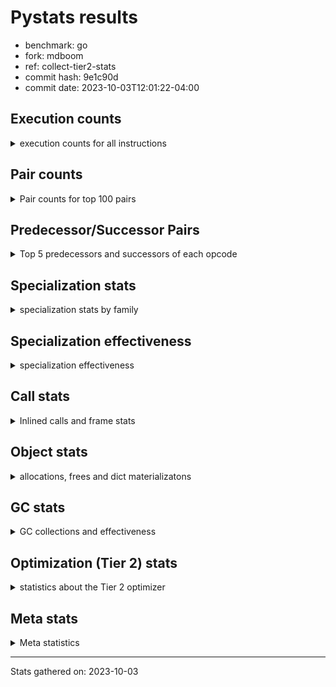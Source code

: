 
# Pystats results

- benchmark: go
- fork: mdboom
- ref: collect-tier2-stats
- commit hash: 9e1c90d
- commit date: 2023-10-03T12:01:22-04:00

## Execution counts

<details>
<summary> execution counts for all instructions </summary>

|Name | Count | Self | Cumulative | Miss ratio | 
|---|---:|---:|---:|---:|
| LOAD_FAST | 404,036,340 | 24.4% | 24.4% |  |
| LOAD_ATTR_WITH_HINT | 175,258,800 | 10.6% | 35.0% |  |
| STORE_FAST | 109,953,300 | 6.6% | 41.6% |  |
| POP_JUMP_IF_FALSE | 89,525,820 | 5.4% | 47.0% |  |
| COMPARE_OP_INT | 78,766,320 | 4.8% | 51.7% | 0.0% |
| LOAD_ATTR_INSTANCE_VALUE | 75,438,900 | 4.6% | 56.3% |  |
| RESUME_CHECK | 55,311,600 | 3.3% | 59.6% | 0.0% |
| LOAD_GLOBAL_MODULE | 47,799,880 | 2.9% | 62.5% |  |
| CALL_PY_EXACT_ARGS | 46,169,400 | 2.8% | 65.3% |  |
| LOAD_CONST | 44,679,000 | 2.7% | 68.0% |  |
| LOAD_FAST_LOAD_FAST | 37,097,880 | 2.2% | 70.2% |  |
| COPY | 36,284,160 | 2.2% | 72.4% |  |
| RETURN_VALUE | 35,302,260 | 2.1% | 74.5% |  |
| POP_JUMP_IF_TRUE | 32,649,780 | 2.0% | 76.5% |  |
| TO_BOOL_BOOL | 32,267,340 | 1.9% | 78.5% | 2.0% |
| STORE_ATTR_WITH_HINT | 30,535,780 | 1.8% | 80.3% | 0.0% |
| LOAD_ATTR | 30,088,880 | 1.8% | 82.1% |  |
| POP_TOP | 25,496,340 | 1.5% | 83.7% |  |
| LOAD_ATTR_METHOD_WITH_VALUES | 25,149,480 | 1.5% | 85.2% | 0.0% |
| ENTER_EXECUTOR | 24,633,420 | 1.5% | 86.7% |  |
| SWAP | 22,061,820 | 1.3% | 88.0% |  |
| BINARY_SUBSCR_LIST_INT | 20,697,060 | 1.2% | 89.2% | 0.2% |
| RETURN_CONST | 20,055,480 | 1.2% | 90.5% |  |
| BINARY_OP_ADD_INT | 17,935,380 | 1.1% | 91.5% | 1.8% |
| BINARY_OP_SUBTRACT_INT | 15,065,940 | 0.9% | 92.4% |  |
| STORE_ATTR_INSTANCE_VALUE | 14,107,380 | 0.9% | 93.3% |  |
| BINARY_OP | 13,807,500 | 0.8% | 94.1% |  |
| TO_BOOL_INT | 11,243,340 | 0.7% | 94.8% | 5.7% |
| STORE_SUBSCR_LIST_INT | 8,497,080 | 0.5% | 95.3% |  |
| GET_ITER | 6,718,620 | 0.4% | 95.7% |  |
| FOR_ITER_LIST | 6,675,120 | 0.4% | 96.1% |  |
| CALL_PY_WITH_DEFAULTS | 6,332,760 | 0.4% | 96.5% |  |
| STORE_GLOBAL | 6,147,600 | 0.4% | 96.9% |  |
| LOAD_GLOBAL_BUILTIN | 5,667,000 | 0.3% | 97.2% |  |
| CALL | 5,286,540 | 0.3% | 97.5% |  |
| LOAD_ATTR_METHOD_NO_DICT | 4,504,320 | 0.3% | 97.8% |  |
| PUSH_NULL | 4,385,040 | 0.3% | 98.1% |  |
| LOAD_ATTR_MODULE | 4,338,880 | 0.3% | 98.3% |  |
| JUMP_FORWARD | 3,536,820 | 0.2% | 98.6% |  |
| CALL_LEN | 3,425,640 | 0.2% | 98.8% |  |
| CALL_KW | 2,722,020 | 0.2% | 98.9% |  |
| STORE_FAST_STORE_FAST | 1,916,880 | 0.1% | 99.0% |  |
| UNARY_NOT | 1,887,540 | 0.1% | 99.2% |  |
| CONTAINS_OP | 1,887,540 | 0.1% | 99.3% |  |
| CALL_LIST_APPEND | 1,858,800 | 0.1% | 99.4% |  |
| CALL_METHOD_DESCRIPTOR_O | 1,296,180 | 0.1% | 99.5% |  |
| CALL_METHOD_DESCRIPTOR_FAST | 1,296,120 | 0.1% | 99.5% | 0.0% |
| LIST_APPEND | 1,008,660 | 0.1% | 99.6% |  |
| CALL_BUILTIN_CLASS | 932,460 | 0.1% | 99.7% |  |
| CALL_BUILTIN_O | 925,020 | 0.1% | 99.7% |  |
| BINARY_OP_MULTIPLY_INT | 908,880 | 0.1% | 99.8% |  |
| CALL_BUILTIN_FAST | 837,900 | 0.1% | 99.8% |  |
| BINARY_OP_ADD_FLOAT | 837,900 | 0.1% | 99.9% |  |
| TO_BOOL_ALWAYS_TRUE | 828,940 | 0.1% | 99.9% | 2.6% |
| COMPARE_OP_FLOAT | 796,020 | 0.0% | 100.0% | 2.4% |
| COMPARE_OP | 98,280 | 0.0% | 100.0% |  |
| BUILD_LIST | 67,800 | 0.0% | 100.0% |  |
| CALL_METHOD_DESCRIPTOR_NOARGS | 53,280 | 0.0% | 100.0% |  |
| EXIT_INIT_CHECK | 46,140 | 0.0% | 100.0% |  |
| CALL_ALLOC_AND_ENTER_INIT | 46,140 | 0.0% | 100.0% |  |
| POP_JUMP_IF_NOT_NONE | 41,160 | 0.0% | 100.0% |  |
| IS_OP | 41,160 | 0.0% | 100.0% |  |
| TO_BOOL_NONE | 37,360 | 0.0% | 100.0% | 61.7% |
| LOAD_FAST_AND_CLEAR | 33,960 | 0.0% | 100.0% |  |
| FOR_ITER_RANGE | 33,960 | 0.0% | 100.0% |  |
| STORE_FAST_LOAD_FAST | 24,060 | 0.0% | 100.0% |  |
| TO_BOOL_LIST | 19,140 | 0.0% | 100.0% |  |
| NOP | 12,060 | 0.0% | 100.0% |  |
| UNPACK_SEQUENCE_TWO_TUPLE | 9,720 | 0.0% | 100.0% |  |
| FOR_ITER_TUPLE | 9,720 | 0.0% | 100.0% |  |
| STORE_ATTR | 7,940 | 0.0% | 100.0% |  |
| JUMP_BACKWARD | 7,320 | 0.0% | 100.0% |  |
| BINARY_SUBSCR | 2,280 | 0.0% | 100.0% |  |
| LOAD_GLOBAL | 220 | 0.0% | 100.0% |  |
| LOAD_DEREF | 180 | 0.0% | 100.0% |  |
| COPY_FREE_VARS | 120 | 0.0% | 100.0% |  |
| CALL_ISINSTANCE | 120 | 0.0% | 100.0% |  |
| BUILD_TUPLE | 120 | 0.0% | 100.0% |  |
| LOAD_SUPER_ATTR_METHOD | 60 | 0.0% | 100.0% |  |
| CALL_TYPE_1 | 60 | 0.0% | 100.0% |  |
| CALL_FUNCTION_EX | 60 | 0.0% | 100.0% |  |
| BINARY_OP_SUBTRACT_FLOAT | 60 | 0.0% | 100.0% |  |


</details>

## Pair counts

<details>
<summary> Pair counts for top 100 pairs </summary>

|Pair | Count | Self | Cumulative | 
|---|---:|---:|---:|
| LOAD_FAST LOAD_ATTR_WITH_HINT | 146,103,900 | 8.8% | 8.8% |
| STORE_FAST LOAD_FAST | 90,672,600 | 5.5% | 14.3% |
| POP_JUMP_IF_FALSE LOAD_FAST | 72,792,900 | 4.4% | 18.7% |
| COMPARE_OP_INT POP_JUMP_IF_FALSE | 59,283,600 | 3.6% | 22.3% |
| CALL_PY_EXACT_ARGS RESUME_CHECK | 46,169,400 | 2.8% | 25.0% |
| LOAD_ATTR_WITH_HINT LOAD_FAST | 44,909,940 | 2.7% | 27.7% |
| RESUME_CHECK LOAD_FAST | 44,545,800 | 2.7% | 30.4% |
| LOAD_FAST LOAD_ATTR_INSTANCE_VALUE | 42,932,680 | 2.6% | 33.0% |
| LOAD_ATTR_WITH_HINT STORE_FAST | 40,706,580 | 2.5% | 35.5% |
| LOAD_ATTR_WITH_HINT COMPARE_OP_INT | 31,428,300 | 1.9% | 37.4% |
| LOAD_ATTR_INSTANCE_VALUE LOAD_FAST | 31,296,060 | 1.9% | 39.3% |
| LOAD_GLOBAL_MODULE COMPARE_OP_INT | 30,428,560 | 1.8% | 41.1% |
| LOAD_FAST LOAD_ATTR | 30,081,380 | 1.8% | 42.9% |
| LOAD_FAST RETURN_VALUE | 29,800,380 | 1.8% | 44.7% |
| RETURN_VALUE STORE_FAST | 29,795,940 | 1.8% | 46.5% |
| LOAD_FAST COPY | 26,816,100 | 1.6% | 48.1% |
| LOAD_FAST CALL_PY_EXACT_ARGS | 26,471,740 | 1.6% | 49.7% |
| TO_BOOL_BOOL POP_JUMP_IF_FALSE | 23,987,640 | 1.4% | 51.2% |
| LOAD_FAST TO_BOOL_BOOL | 21,501,600 | 1.3% | 52.5% |
| STORE_ATTR_WITH_HINT LOAD_FAST | 21,309,380 | 1.3% | 53.8% |
| LOAD_ATTR LOAD_FAST | 20,898,120 | 1.3% | 55.0% |
| COMPARE_OP_INT POP_JUMP_IF_TRUE | 19,458,600 | 1.2% | 56.2% |
| LOAD_ATTR_WITH_HINT LOAD_CONST | 19,116,900 | 1.2% | 57.3% |
| LOAD_FAST_LOAD_FAST LOAD_ATTR_INSTANCE_VALUE | 16,674,780 | 1.0% | 58.4% |
| LOAD_ATTR_WITH_HINT LOAD_GLOBAL_MODULE | 16,524,060 | 1.0% | 59.4% |
| LOAD_FAST LOAD_GLOBAL_MODULE | 15,281,860 | 0.9% | 60.3% |
| ENTER_EXECUTOR LOAD_ATTR_WITH_HINT | 15,160,260 | 0.9% | 61.2% |
| RETURN_CONST POP_TOP | 14,737,920 | 0.9% | 62.1% |
| LOAD_CONST BINARY_OP_ADD_INT | 14,337,660 | 0.9% | 62.9% |
| LOAD_FAST BINARY_SUBSCR_LIST_INT | 14,291,540 | 0.9% | 63.8% |
| LOAD_ATTR_INSTANCE_VALUE LOAD_ATTR_METHOD_WITH_VALUES | 12,974,940 | 0.8% | 64.6% |
| SWAP STORE_ATTR_WITH_HINT | 12,748,560 | 0.8% | 65.4% |
| COPY LOAD_ATTR_WITH_HINT | 12,748,560 | 0.8% | 66.1% |
| POP_JUMP_IF_TRUE ENTER_EXECUTOR | 12,604,440 | 0.8% | 66.9% |
| LOAD_ATTR_METHOD_WITH_VALUES LOAD_FAST | 12,549,240 | 0.8% | 67.6% |
| POP_TOP LOAD_FAST | 12,286,620 | 0.7% | 68.4% |
| POP_JUMP_IF_TRUE LOAD_FAST | 11,818,440 | 0.7% | 69.1% |
| LOAD_CONST BINARY_OP_SUBTRACT_INT | 11,290,860 | 0.7% | 69.8% |
| LOAD_FAST STORE_ATTR_WITH_HINT | 10,287,680 | 0.6% | 70.4% |
| LOAD_FAST LOAD_ATTR_METHOD_WITH_VALUES | 9,898,980 | 0.6% | 71.0% |
| SWAP STORE_ATTR_INSTANCE_VALUE | 9,193,020 | 0.6% | 71.5% |
| BINARY_SUBSCR_LIST_INT BINARY_OP | 9,166,440 | 0.6% | 72.1% |
| BINARY_OP SWAP | 9,166,440 | 0.6% | 72.7% |
| BINARY_OP_SUBTRACT_INT SWAP | 8,638,020 | 0.5% | 73.2% |
| LOAD_FAST STORE_SUBSCR_LIST_INT | 8,497,080 | 0.5% | 73.7% |
| STORE_FAST LOAD_FAST_LOAD_FAST | 8,302,440 | 0.5% | 74.2% |
| COPY LOAD_ATTR_INSTANCE_VALUE | 8,223,420 | 0.5% | 74.7% |
| BINARY_SUBSCR_LIST_INT STORE_FAST | 7,558,340 | 0.5% | 75.1% |
| LOAD_FAST_LOAD_FAST STORE_ATTR_WITH_HINT | 7,499,340 | 0.5% | 75.6% |
| LOAD_CONST COMPARE_OP_INT | 7,403,140 | 0.4% | 76.0% |
| POP_JUMP_IF_FALSE LOAD_FAST_LOAD_FAST | 7,061,280 | 0.4% | 76.5% |
| LOAD_FAST LOAD_CONST | 6,956,700 | 0.4% | 76.9% |
| BINARY_OP_ADD_INT STORE_FAST | 6,752,340 | 0.4% | 77.3% |
| LOAD_ATTR_METHOD_WITH_VALUES CALL_PY_EXACT_ARGS | 6,678,900 | 0.4% | 77.7% |
| GET_ITER FOR_ITER_LIST | 6,662,880 | 0.4% | 78.1% |
| FOR_ITER_LIST STORE_FAST | 6,651,060 | 0.4% | 78.5% |
| LOAD_ATTR_WITH_HINT GET_ITER | 6,571,320 | 0.4% | 78.9% |
| TO_BOOL_BOOL POP_JUMP_IF_TRUE | 6,380,160 | 0.4% | 79.3% |
| CALL_PY_WITH_DEFAULTS RESUME_CHECK | 6,332,760 | 0.4% | 79.7% |
| LOAD_GLOBAL_MODULE LOAD_CONST | 6,147,600 | 0.4% | 80.0% |
| BINARY_OP_ADD_INT STORE_GLOBAL | 6,147,600 | 0.4% | 80.4% |
| LOAD_ATTR CALL_PY_WITH_DEFAULTS | 6,112,620 | 0.4% | 80.8% |
| TO_BOOL_INT POP_JUMP_IF_FALSE | 6,074,820 | 0.4% | 81.1% |
| LOAD_GLOBAL_MODULE LOAD_FAST | 5,997,240 | 0.4% | 81.5% |
| LOAD_ATTR_METHOD_WITH_VALUES LOAD_FAST_LOAD_FAST | 5,897,160 | 0.4% | 81.9% |
| COPY TO_BOOL_INT | 5,844,120 | 0.4% | 82.2% |
| STORE_FAST COPY | 5,662,620 | 0.3% | 82.6% |
| COPY STORE_FAST | 5,662,620 | 0.3% | 82.9% |
| POP_TOP RETURN_CONST | 5,580,360 | 0.3% | 83.2% |
| POP_JUMP_IF_TRUE POP_TOP | 5,502,660 | 0.3% | 83.6% |
| STORE_ATTR_INSTANCE_VALUE LOAD_FAST | 5,470,440 | 0.3% | 83.9% |
| TO_BOOL_INT POP_JUMP_IF_TRUE | 5,156,520 | 0.3% | 84.2% |
| BINARY_OP_SUBTRACT_INT STORE_FAST | 5,131,860 | 0.3% | 84.5% |
| RESUME_CHECK LOAD_GLOBAL_MODULE | 4,904,780 | 0.3% | 84.8% |
| STORE_GLOBAL LOAD_FAST | 4,863,540 | 0.3% | 85.1% |
| RETURN_CONST TO_BOOL_BOOL | 4,636,800 | 0.3% | 85.4% |
| LOAD_FAST_LOAD_FAST COMPARE_OP_INT | 4,485,240 | 0.3% | 85.7% |
| LOAD_ATTR_INSTANCE_VALUE LOAD_ATTR_METHOD_NO_DICT | 4,444,020 | 0.3% | 85.9% |
| STORE_ATTR_WITH_HINT ENTER_EXECUTOR | 4,345,140 | 0.3% | 86.2% |
| LOAD_ATTR_MODULE PUSH_NULL | 4,338,820 | 0.3% | 86.4% |
| LOAD_GLOBAL_BUILTIN LOAD_FAST | 4,263,660 | 0.3% | 86.7% |
| STORE_ATTR_INSTANCE_VALUE RETURN_CONST | 4,138,440 | 0.2% | 87.0% |
| BINARY_OP_ADD_INT SWAP | 4,137,120 | 0.2% | 87.2% |
| LOAD_ATTR_WITH_HINT BINARY_SUBSCR_LIST_INT | 4,092,360 | 0.2% | 87.5% |
| RESUME_CHECK LOAD_FAST_LOAD_FAST | 4,031,580 | 0.2% | 87.7% |
| STORE_SUBSCR_LIST_INT RETURN_CONST | 3,997,620 | 0.2% | 87.9% |
| STORE_SUBSCR_LIST_INT LOAD_FAST_LOAD_FAST | 3,997,620 | 0.2% | 88.2% |
| LOAD_ATTR_WITH_HINT LOAD_ATTR_INSTANCE_VALUE | 3,966,720 | 0.2% | 88.4% |
| LOAD_FAST_LOAD_FAST BINARY_OP_SUBTRACT_INT | 3,775,080 | 0.2% | 88.6% |
| LOAD_ATTR_INSTANCE_VALUE LOAD_ATTR_INSTANCE_VALUE | 3,629,220 | 0.2% | 88.9% |
| LOAD_ATTR_WITH_HINT TO_BOOL_BOOL | 3,579,480 | 0.2% | 89.1% |
| LOAD_CONST LOAD_FAST | 3,569,460 | 0.2% | 89.3% |
| ENTER_EXECUTOR LOAD_FAST | 3,563,280 | 0.2% | 89.5% |
| LOAD_ATTR_INSTANCE_VALUE COMPARE_OP_INT | 3,547,680 | 0.2% | 89.7% |
| LOAD_FAST TO_BOOL_INT | 3,502,860 | 0.2% | 89.9% |
| LOAD_ATTR_INSTANCE_VALUE CALL_PY_EXACT_ARGS | 3,183,600 | 0.2% | 90.1% |
| LOAD_FAST_LOAD_FAST CALL_PY_EXACT_ARGS | 3,179,400 | 0.2% | 90.3% |
| LOAD_ATTR_METHOD_NO_DICT LOAD_FAST | 3,154,980 | 0.2% | 90.5% |
| LOAD_ATTR_INSTANCE_VALUE CALL_LEN | 3,094,080 | 0.2% | 90.7% |
| LOAD_GLOBAL_MODULE LOAD_ATTR_MODULE | 3,005,800 | 0.2% | 90.9% |


</details>

## Predecessor/Successor Pairs

<details>
<summary> Top 5 predecessors and successors of each opcode </summary>

### BINARY_SUBSCR

<details>
<summary> Successors and predecessors for BINARY_SUBSCR </summary>

|Predecessors | Count | Percentage | 
|---|---:|---:|
| LOAD_FAST | 1,300 | 57.0% |
| BINARY_SUBSCR_LIST_INT | 820 | 36.0% |
| BINARY_SUBSCR | 160 | 7.0% |

|Successors | Count | Percentage | 
|---|---:|---:|
| STORE_FAST | 1,300 | 57.0% |
| BINARY_SUBSCR_LIST_INT | 820 | 36.0% |
| BINARY_SUBSCR | 160 | 7.0% |


</details>

### EXIT_INIT_CHECK

<details>
<summary> Successors and predecessors for EXIT_INIT_CHECK </summary>

|Predecessors | Count | Percentage | 
|---|---:|---:|
| RETURN_CONST | 46,140 | 100.0% |

|Successors | Count | Percentage | 
|---|---:|---:|
| RETURN_VALUE | 46,140 | 100.0% |


</details>

### GET_ITER

<details>
<summary> Successors and predecessors for GET_ITER </summary>

|Predecessors | Count | Percentage | 
|---|---:|---:|
| LOAD_ATTR_WITH_HINT | 6,571,320 | 97.8% |
| LOAD_ATTR_INSTANCE_VALUE | 79,620 | 1.2% |
| CALL_BUILTIN_CLASS | 33,960 | 0.5% |
| LOAD_FAST | 24,000 | 0.4% |
| LOAD_CONST | 9,720 | 0.1% |

|Successors | Count | Percentage | 
|---|---:|---:|
| FOR_ITER_LIST | 6,662,880 | 99.2% |
| LOAD_FAST_AND_CLEAR | 33,960 | 0.5% |
| FOR_ITER_RANGE | 12,060 | 0.2% |
| FOR_ITER_TUPLE | 9,720 | 0.1% |


</details>

### NOP

<details>
<summary> Successors and predecessors for NOP </summary>

|Predecessors | Count | Percentage | 
|---|---:|---:|
| STORE_FAST | 12,000 | 99.5% |
| POP_TOP | 60 | 0.5% |

|Successors | Count | Percentage | 
|---|---:|---:|
| LOAD_FAST | 12,000 | 99.5% |
| LOAD_DEREF | 60 | 0.5% |


</details>

### POP_TOP

<details>
<summary> Successors and predecessors for POP_TOP </summary>

|Predecessors | Count | Percentage | 
|---|---:|---:|
| RETURN_CONST | 14,737,920 | 57.8% |
| POP_JUMP_IF_TRUE | 5,502,660 | 21.6% |
| POP_JUMP_IF_FALSE | 2,639,220 | 10.4% |
| CALL_METHOD_DESCRIPTOR_O | 1,296,180 | 5.1% |
| CALL_METHOD_DESCRIPTOR_FAST | 1,296,120 | 5.1% |

|Successors | Count | Percentage | 
|---|---:|---:|
| LOAD_FAST | 12,286,620 | 48.2% |
| RETURN_CONST | 5,580,360 | 21.9% |
| ENTER_EXECUTOR | 2,252,760 | 8.8% |
| LOAD_CONST | 1,887,600 | 7.4% |
| LOAD_FAST_LOAD_FAST | 1,284,060 | 5.0% |


</details>

### PUSH_NULL

<details>
<summary> Successors and predecessors for PUSH_NULL </summary>

|Predecessors | Count | Percentage | 
|---|---:|---:|
| LOAD_ATTR_MODULE | 4,338,820 | 98.9% |
| LOAD_FAST | 46,140 | 1.1% |
| LOAD_DEREF | 60 | 0.0% |
| LOAD_ATTR | 20 | 0.0% |

|Successors | Count | Percentage | 
|---|---:|---:|
| CALL | 2,621,960 | 59.8% |
| LOAD_FAST | 883,920 | 20.2% |
| LOAD_GLOBAL_MODULE | 837,900 | 19.1% |
| LOAD_CONST | 29,220 | 0.7% |
| LOAD_GLOBAL_BUILTIN | 12,000 | 0.3% |


</details>

### RETURN_VALUE

<details>
<summary> Successors and predecessors for RETURN_VALUE </summary>

|Predecessors | Count | Percentage | 
|---|---:|---:|
| LOAD_FAST | 29,800,380 | 84.4% |
| CONTAINS_OP | 1,887,540 | 5.3% |
| RETURN_VALUE | 1,349,400 | 3.8% |
| BINARY_OP_ADD_FLOAT | 837,900 | 2.4% |
| POP_JUMP_IF_FALSE | 775,980 | 2.2% |

|Successors | Count | Percentage | 
|---|---:|---:|
| STORE_FAST | 29,795,940 | 84.4% |
| RETURN_VALUE | 1,349,400 | 3.8% |
| CALL_PY_EXACT_ARGS | 1,308,120 | 3.7% |
| TO_BOOL_INT | 1,249,740 | 3.5% |
| LOAD_FAST | 863,640 | 2.4% |


</details>

### UNARY_NOT

<details>
<summary> Successors and predecessors for UNARY_NOT </summary>

|Predecessors | Count | Percentage | 
|---|---:|---:|
| TO_BOOL_BOOL | 1,887,540 | 100.0% |

|Successors | Count | Percentage | 
|---|---:|---:|
| COPY | 1,887,540 | 100.0% |


</details>

### BINARY_OP

<details>
<summary> Successors and predecessors for BINARY_OP </summary>

|Predecessors | Count | Percentage | 
|---|---:|---:|
| BINARY_SUBSCR_LIST_INT | 9,166,440 | 66.4% |
| LOAD_FAST | 2,621,780 | 19.0% |
| CALL_BUILTIN_CLASS | 837,900 | 6.1% |
| BINARY_OP_MULTIPLY_INT | 837,900 | 6.1% |
| LOAD_CONST | 285,420 | 2.1% |

|Successors | Count | Percentage | 
|---|---:|---:|
| SWAP | 9,166,440 | 66.4% |
| CALL | 2,621,760 | 19.0% |
| STORE_FAST | 1,135,320 | 8.2% |
| CALL_BUILTIN_O | 837,900 | 6.1% |
| BINARY_OP | 20,620 | 0.1% |


</details>

### BUILD_LIST

<details>
<summary> Successors and predecessors for BUILD_LIST </summary>

|Predecessors | Count | Percentage | 
|---|---:|---:|
| SWAP | 33,960 | 50.1% |
| STORE_ATTR_INSTANCE_VALUE | 12,120 | 17.9% |
| LOAD_FAST | 12,000 | 17.7% |
| STORE_FAST_STORE_FAST | 9,720 | 14.3% |

|Successors | Count | Percentage | 
|---|---:|---:|
| SWAP | 33,960 | 50.1% |
| LOAD_FAST | 21,840 | 32.2% |
| STORE_FAST | 12,000 | 17.7% |


</details>

### BUILD_TUPLE

<details>
<summary> Successors and predecessors for BUILD_TUPLE </summary>

|Predecessors | Count | Percentage | 
|---|---:|---:|
| LOAD_GLOBAL_BUILTIN | 120 | 100.0% |

|Successors | Count | Percentage | 
|---|---:|---:|
| CALL_ISINSTANCE | 120 | 100.0% |


</details>

### CALL

<details>
<summary> Successors and predecessors for CALL </summary>

|Predecessors | Count | Percentage | 
|---|---:|---:|
| PUSH_NULL | 2,621,960 | 49.6% |
| BINARY_OP | 2,621,760 | 49.6% |
| LOAD_CONST | 29,220 | 0.6% |
| CALL_LEN | 12,000 | 0.2% |
| CALL | 1,440 | 0.0% |

|Successors | Count | Percentage | 
|---|---:|---:|
| STORE_FAST | 2,621,820 | 49.6% |
| LOAD_FAST | 2,621,820 | 49.6% |
| RESUME_CHECK | 41,160 | 0.8% |
| CALL | 1,440 | 0.0% |
| CALL_PY_EXACT_ARGS | 100 | 0.0% |


</details>

### CALL_FUNCTION_EX

<details>
<summary> Successors and predecessors for CALL_FUNCTION_EX </summary>

|Predecessors | Count | Percentage | 
|---|---:|---:|
| LOAD_FAST | 60 | 100.0% |

|Successors | Count | Percentage | 
|---|---:|---:|
| COPY_FREE_VARS | 60 | 100.0% |


</details>

### CALL_KW

<details>
<summary> Successors and predecessors for CALL_KW </summary>

|Predecessors | Count | Percentage | 
|---|---:|---:|
| LOAD_CONST | 2,722,020 | 100.0% |

|Successors | Count | Percentage | 
|---|---:|---:|
| RESUME_CHECK | 2,722,020 | 100.0% |


</details>

### COMPARE_OP

<details>
<summary> Successors and predecessors for COMPARE_OP </summary>

|Predecessors | Count | Percentage | 
|---|---:|---:|
| LOAD_CONST | 30,140 | 30.7% |
| LOAD_FAST_LOAD_FAST | 30,120 | 30.6% |
| COMPARE_OP_INT | 24,120 | 24.5% |
| RETURN_VALUE | 12,000 | 12.2% |
| COMPARE_OP | 980 | 1.0% |

|Successors | Count | Percentage | 
|---|---:|---:|
| POP_JUMP_IF_FALSE | 84,240 | 85.7% |
| STORE_FAST | 12,000 | 12.2% |
| COMPARE_OP | 980 | 1.0% |
| POP_JUMP_IF_TRUE | 540 | 0.5% |
| COMPARE_OP_FLOAT | 360 | 0.4% |


</details>

### CONTAINS_OP

<details>
<summary> Successors and predecessors for CONTAINS_OP </summary>

|Predecessors | Count | Percentage | 
|---|---:|---:|
| LOAD_ATTR_INSTANCE_VALUE | 1,887,540 | 100.0% |

|Successors | Count | Percentage | 
|---|---:|---:|
| RETURN_VALUE | 1,887,540 | 100.0% |


</details>

### COPY

<details>
<summary> Successors and predecessors for COPY </summary>

|Predecessors | Count | Percentage | 
|---|---:|---:|
| LOAD_FAST | 26,816,100 | 73.9% |
| STORE_FAST | 5,662,620 | 15.6% |
| UNARY_NOT | 1,887,540 | 5.2% |
| LOAD_CONST | 1,887,540 | 5.2% |
| SWAP | 18,360 | 0.1% |

|Successors | Count | Percentage | 
|---|---:|---:|
| LOAD_ATTR_WITH_HINT | 12,748,560 | 35.1% |
| LOAD_ATTR_INSTANCE_VALUE | 8,223,420 | 22.7% |
| TO_BOOL_INT | 5,844,120 | 16.1% |
| STORE_FAST | 5,662,620 | 15.6% |
| TO_BOOL_BOOL | 1,887,540 | 5.2% |


</details>

### COPY_FREE_VARS

<details>
<summary> Successors and predecessors for COPY_FREE_VARS </summary>

|Predecessors | Count | Percentage | 
|---|---:|---:|
| CALL_FUNCTION_EX | 60 | 50.0% |
| CALL | 60 | 50.0% |

|Successors | Count | Percentage | 
|---|---:|---:|
| RESUME_CHECK | 120 | 100.0% |


</details>

### ENTER_EXECUTOR

<details>
<summary> Successors and predecessors for ENTER_EXECUTOR </summary>

|Predecessors | Count | Percentage | 
|---|---:|---:|
| POP_JUMP_IF_TRUE | 12,604,440 | 51.2% |
| STORE_ATTR_WITH_HINT | 4,345,140 | 17.6% |
| POP_TOP | 2,252,760 | 9.1% |
| STORE_FAST | 2,056,800 | 8.3% |
| POP_JUMP_IF_FALSE | 1,315,560 | 5.3% |

|Successors | Count | Percentage | 
|---|---:|---:|
| LOAD_ATTR_WITH_HINT | 15,160,260 | 61.5% |
| LOAD_FAST | 3,563,280 | 14.5% |
| LOAD_ATTR_METHOD_WITH_VALUES | 2,263,320 | 9.2% |
| RETURN_CONST | 1,397,940 | 5.7% |
| LOAD_ATTR_MODULE | 1,333,020 | 5.4% |


</details>

### IS_OP

<details>
<summary> Successors and predecessors for IS_OP </summary>

|Predecessors | Count | Percentage | 
|---|---:|---:|
| LOAD_GLOBAL_MODULE | 41,160 | 100.0% |

|Successors | Count | Percentage | 
|---|---:|---:|
| POP_JUMP_IF_FALSE | 41,160 | 100.0% |


</details>

### JUMP_BACKWARD

<details>
<summary> Successors and predecessors for JUMP_BACKWARD </summary>

|Predecessors | Count | Percentage | 
|---|---:|---:|
| STORE_FAST | 7,140 | 97.5% |
| STORE_FAST_STORE_FAST | 180 | 2.5% |

|Successors | Count | Percentage | 
|---|---:|---:|
| LOAD_FAST | 7,140 | 97.5% |
| FOR_ITER_LIST | 180 | 2.5% |


</details>

### JUMP_FORWARD

<details>
<summary> Successors and predecessors for JUMP_FORWARD </summary>

|Predecessors | Count | Percentage | 
|---|---:|---:|
| STORE_FAST | 1,514,700 | 42.8% |
| POP_TOP | 1,284,060 | 36.3% |
| STORE_ATTR_INSTANCE_VALUE | 682,860 | 19.3% |
| POP_JUMP_IF_TRUE | 43,200 | 1.2% |
| CALL_LIST_APPEND | 12,000 | 0.3% |

|Successors | Count | Percentage | 
|---|---:|---:|
| LOAD_GLOBAL_MODULE | 1,490,700 | 42.1% |
| LOAD_FAST | 1,359,180 | 38.4% |
| LOAD_FAST_LOAD_FAST | 678,300 | 19.2% |
| LOAD_CONST | 8,640 | 0.2% |


</details>

### LIST_APPEND

<details>
<summary> Successors and predecessors for LIST_APPEND </summary>

|Predecessors | Count | Percentage | 
|---|---:|---:|
| LOAD_FAST | 957,720 | 94.9% |
| RETURN_VALUE | 38,880 | 3.9% |
| LOAD_CONST | 12,060 | 1.2% |

|Successors | Count | Percentage | 
|---|---:|---:|
| ENTER_EXECUTOR | 1,008,660 | 100.0% |


</details>

### LOAD_ATTR

<details>
<summary> Successors and predecessors for LOAD_ATTR </summary>

|Predecessors | Count | Percentage | 
|---|---:|---:|
| LOAD_FAST | 30,081,380 | 100.0% |
| LOAD_ATTR | 7,400 | 0.0% |
| LOAD_GLOBAL_MODULE | 60 | 0.0% |
| RETURN_VALUE | 20 | 0.0% |
| LOAD_GLOBAL | 20 | 0.0% |

|Successors | Count | Percentage | 
|---|---:|---:|
| LOAD_FAST | 20,898,120 | 69.5% |
| CALL_PY_WITH_DEFAULTS | 6,112,620 | 20.3% |
| LOAD_CONST | 2,525,400 | 8.4% |
| LOAD_FAST_LOAD_FAST | 504,000 | 1.7% |
| STORE_FAST | 41,160 | 0.1% |


</details>

### LOAD_CONST

<details>
<summary> Successors and predecessors for LOAD_CONST </summary>

|Predecessors | Count | Percentage | 
|---|---:|---:|
| LOAD_ATTR_WITH_HINT | 19,116,900 | 42.8% |
| LOAD_FAST | 6,956,700 | 15.6% |
| LOAD_GLOBAL_MODULE | 6,147,600 | 13.8% |
| LOAD_CONST | 2,722,020 | 6.1% |
| STORE_ATTR_WITH_HINT | 2,573,400 | 5.8% |

|Successors | Count | Percentage | 
|---|---:|---:|
| BINARY_OP_ADD_INT | 14,337,660 | 32.1% |
| BINARY_OP_SUBTRACT_INT | 11,290,860 | 25.3% |
| COMPARE_OP_INT | 7,403,140 | 16.6% |
| LOAD_FAST | 3,569,460 | 8.0% |
| LOAD_CONST | 2,722,020 | 6.1% |


</details>

### LOAD_DEREF

<details>
<summary> Successors and predecessors for LOAD_DEREF </summary>

|Predecessors | Count | Percentage | 
|---|---:|---:|
| STORE_FAST | 60 | 33.3% |
| NOP | 60 | 33.3% |
| LOAD_GLOBAL_BUILTIN | 60 | 33.3% |

|Successors | Count | Percentage | 
|---|---:|---:|
| STORE_FAST | 60 | 33.3% |
| PUSH_NULL | 60 | 33.3% |
| LOAD_FAST | 60 | 33.3% |


</details>

### LOAD_FAST

<details>
<summary> Successors and predecessors for LOAD_FAST </summary>

|Predecessors | Count | Percentage | 
|---|---:|---:|
| STORE_FAST | 90,672,600 | 22.4% |
| POP_JUMP_IF_FALSE | 72,792,900 | 18.0% |
| LOAD_ATTR_WITH_HINT | 44,909,940 | 11.1% |
| RESUME_CHECK | 44,545,800 | 11.0% |
| LOAD_ATTR_INSTANCE_VALUE | 31,296,060 | 7.7% |

|Successors | Count | Percentage | 
|---|---:|---:|
| LOAD_ATTR_WITH_HINT | 146,103,900 | 36.2% |
| LOAD_ATTR_INSTANCE_VALUE | 42,932,680 | 10.6% |
| LOAD_ATTR | 30,081,380 | 7.4% |
| RETURN_VALUE | 29,800,380 | 7.4% |
| COPY | 26,816,100 | 6.6% |


</details>

### LOAD_FAST_AND_CLEAR

<details>
<summary> Successors and predecessors for LOAD_FAST_AND_CLEAR </summary>

|Predecessors | Count | Percentage | 
|---|---:|---:|
| GET_ITER | 33,960 | 100.0% |

|Successors | Count | Percentage | 
|---|---:|---:|
| SWAP | 33,960 | 100.0% |


</details>

### LOAD_FAST_LOAD_FAST

<details>
<summary> Successors and predecessors for LOAD_FAST_LOAD_FAST </summary>

|Predecessors | Count | Percentage | 
|---|---:|---:|
| STORE_FAST | 8,302,440 | 22.4% |
| POP_JUMP_IF_FALSE | 7,061,280 | 19.0% |
| LOAD_ATTR_METHOD_WITH_VALUES | 5,897,160 | 15.9% |
| RESUME_CHECK | 4,031,580 | 10.9% |
| STORE_SUBSCR_LIST_INT | 3,997,620 | 10.8% |

|Successors | Count | Percentage | 
|---|---:|---:|
| LOAD_ATTR_INSTANCE_VALUE | 16,674,780 | 44.9% |
| STORE_ATTR_WITH_HINT | 7,499,340 | 20.2% |
| COMPARE_OP_INT | 4,485,240 | 12.1% |
| BINARY_OP_SUBTRACT_INT | 3,775,080 | 10.2% |
| CALL_PY_EXACT_ARGS | 3,179,400 | 8.6% |


</details>

### LOAD_GLOBAL

<details>
<summary> Successors and predecessors for LOAD_GLOBAL </summary>

|Predecessors | Count | Percentage | 
|---|---:|---:|
| STORE_FAST | 40 | 18.2% |
| RETURN_VALUE | 40 | 18.2% |
| RESUME_CHECK | 40 | 18.2% |
| STORE_ATTR_INSTANCE_VALUE | 20 | 9.1% |
| POP_TOP | 20 | 9.1% |

|Successors | Count | Percentage | 
|---|---:|---:|
| LOAD_GLOBAL_MODULE | 180 | 81.8% |
| LOAD_GLOBAL_BUILTIN | 20 | 9.1% |
| LOAD_ATTR | 20 | 9.1% |


</details>

### POP_JUMP_IF_FALSE

<details>
<summary> Successors and predecessors for POP_JUMP_IF_FALSE </summary>

|Predecessors | Count | Percentage | 
|---|---:|---:|
| COMPARE_OP_INT | 59,283,600 | 66.2% |
| TO_BOOL_BOOL | 23,987,640 | 26.8% |
| TO_BOOL_INT | 6,074,820 | 6.8% |
| COMPARE_OP | 84,240 | 0.1% |
| IS_OP | 41,160 | 0.0% |

|Successors | Count | Percentage | 
|---|---:|---:|
| LOAD_FAST | 72,792,900 | 81.3% |
| LOAD_FAST_LOAD_FAST | 7,061,280 | 7.9% |
| POP_TOP | 2,639,220 | 2.9% |
| LOAD_GLOBAL_MODULE | 1,928,620 | 2.2% |
| RETURN_CONST | 1,691,940 | 1.9% |


</details>

### POP_JUMP_IF_NOT_NONE

<details>
<summary> Successors and predecessors for POP_JUMP_IF_NOT_NONE </summary>

|Predecessors | Count | Percentage | 
|---|---:|---:|
| LOAD_FAST | 41,160 | 100.0% |

|Successors | Count | Percentage | 
|---|---:|---:|
| LOAD_FAST | 41,160 | 100.0% |


</details>

### POP_JUMP_IF_TRUE

<details>
<summary> Successors and predecessors for POP_JUMP_IF_TRUE </summary>

|Predecessors | Count | Percentage | 
|---|---:|---:|
| COMPARE_OP_INT | 19,458,600 | 59.6% |
| TO_BOOL_BOOL | 6,380,160 | 19.5% |
| TO_BOOL_INT | 5,156,520 | 15.8% |
| TO_BOOL_ALWAYS_TRUE | 821,380 | 2.5% |
| COMPARE_OP_FLOAT | 795,660 | 2.4% |

|Successors | Count | Percentage | 
|---|---:|---:|
| ENTER_EXECUTOR | 12,604,440 | 38.6% |
| LOAD_FAST | 11,818,440 | 36.2% |
| POP_TOP | 5,502,660 | 16.9% |
| RETURN_CONST | 1,432,080 | 4.4% |
| RETURN_VALUE | 507,900 | 1.6% |


</details>

### RETURN_CONST

<details>
<summary> Successors and predecessors for RETURN_CONST </summary>

|Predecessors | Count | Percentage | 
|---|---:|---:|
| POP_TOP | 5,580,360 | 27.8% |
| STORE_ATTR_INSTANCE_VALUE | 4,138,440 | 20.6% |
| STORE_SUBSCR_LIST_INT | 3,997,620 | 19.9% |
| CALL_LIST_APPEND | 1,805,100 | 9.0% |
| POP_JUMP_IF_FALSE | 1,691,940 | 8.4% |

|Successors | Count | Percentage | 
|---|---:|---:|
| POP_TOP | 14,737,920 | 73.5% |
| TO_BOOL_BOOL | 4,636,800 | 23.1% |
| TO_BOOL_INT | 634,620 | 3.2% |
| EXIT_INIT_CHECK | 46,140 | 0.2% |


</details>

### STORE_ATTR

<details>
<summary> Successors and predecessors for STORE_ATTR </summary>

|Predecessors | Count | Percentage | 
|---|---:|---:|
| LOAD_FAST | 3,780 | 47.6% |
| LOAD_FAST_LOAD_FAST | 3,420 | 43.1% |
| STORE_ATTR | 540 | 6.8% |
| STORE_ATTR_WITH_HINT | 200 | 2.5% |

|Successors | Count | Percentage | 
|---|---:|---:|
| LOAD_CONST | 6,840 | 86.1% |
| STORE_ATTR | 540 | 6.8% |
| LOAD_FAST | 340 | 4.3% |
| STORE_ATTR_WITH_HINT | 200 | 2.5% |
| STORE_ATTR_INSTANCE_VALUE | 20 | 0.3% |


</details>

### STORE_FAST

<details>
<summary> Successors and predecessors for STORE_FAST </summary>

|Predecessors | Count | Percentage | 
|---|---:|---:|
| LOAD_ATTR_WITH_HINT | 40,706,580 | 37.0% |
| RETURN_VALUE | 29,795,940 | 27.1% |
| BINARY_SUBSCR_LIST_INT | 7,558,340 | 6.9% |
| BINARY_OP_ADD_INT | 6,752,340 | 6.1% |
| FOR_ITER_LIST | 6,651,060 | 6.0% |

|Successors | Count | Percentage | 
|---|---:|---:|
| LOAD_FAST | 90,672,600 | 82.5% |
| LOAD_FAST_LOAD_FAST | 8,302,440 | 7.6% |
| COPY | 5,662,620 | 5.2% |
| ENTER_EXECUTOR | 2,056,800 | 1.9% |
| LOAD_GLOBAL_MODULE | 1,681,540 | 1.5% |


</details>

### STORE_FAST_LOAD_FAST

<details>
<summary> Successors and predecessors for STORE_FAST_LOAD_FAST </summary>

|Predecessors | Count | Percentage | 
|---|---:|---:|
| FOR_ITER_LIST | 12,060 | 50.1% |
| COPY | 12,000 | 49.9% |

|Successors | Count | Percentage | 
|---|---:|---:|
| LOAD_ATTR_METHOD_WITH_VALUES | 12,060 | 50.1% |
| LOAD_ATTR_INSTANCE_VALUE | 12,000 | 49.9% |


</details>

### STORE_FAST_STORE_FAST

<details>
<summary> Successors and predecessors for STORE_FAST_STORE_FAST </summary>

|Predecessors | Count | Percentage | 
|---|---:|---:|
| COPY | 1,887,540 | 98.5% |
| UNPACK_SEQUENCE_TWO_TUPLE | 9,720 | 0.5% |
| BINARY_OP_ADD_INT | 9,720 | 0.5% |
| BINARY_OP | 9,720 | 0.5% |
| LOAD_FAST | 180 | 0.0% |

|Successors | Count | Percentage | 
|---|---:|---:|
| LOAD_FAST | 1,887,540 | 98.5% |
| LOAD_FAST_LOAD_FAST | 9,720 | 0.5% |
| LOAD_CONST | 9,720 | 0.5% |
| BUILD_LIST | 9,720 | 0.5% |
| JUMP_BACKWARD | 180 | 0.0% |


</details>

### STORE_GLOBAL

<details>
<summary> Successors and predecessors for STORE_GLOBAL </summary>

|Predecessors | Count | Percentage | 
|---|---:|---:|
| BINARY_OP_ADD_INT | 6,147,600 | 100.0% |

|Successors | Count | Percentage | 
|---|---:|---:|
| LOAD_FAST | 4,863,540 | 79.1% |
| LOAD_GLOBAL_MODULE | 1,284,060 | 20.9% |


</details>

### SWAP

<details>
<summary> Successors and predecessors for SWAP </summary>

|Predecessors | Count | Percentage | 
|---|---:|---:|
| BINARY_OP | 9,166,440 | 41.5% |
| BINARY_OP_SUBTRACT_INT | 8,638,020 | 39.2% |
| BINARY_OP_ADD_INT | 4,137,120 | 18.8% |
| LOAD_FAST_AND_CLEAR | 33,960 | 0.2% |
| ENTER_EXECUTOR | 33,960 | 0.2% |

|Successors | Count | Percentage | 
|---|---:|---:|
| STORE_ATTR_WITH_HINT | 12,748,560 | 57.8% |
| STORE_ATTR_INSTANCE_VALUE | 9,193,020 | 41.7% |
| STORE_FAST | 33,960 | 0.2% |
| BUILD_LIST | 33,960 | 0.2% |
| FOR_ITER_RANGE | 21,900 | 0.1% |


</details>

### BINARY_OP_ADD_FLOAT

<details>
<summary> Successors and predecessors for BINARY_OP_ADD_FLOAT </summary>

|Predecessors | Count | Percentage | 
|---|---:|---:|
| CALL_BUILTIN_O | 837,900 | 100.0% |

|Successors | Count | Percentage | 
|---|---:|---:|
| RETURN_VALUE | 837,900 | 100.0% |


</details>

### BINARY_OP_ADD_INT

<details>
<summary> Successors and predecessors for BINARY_OP_ADD_INT </summary>

|Predecessors | Count | Percentage | 
|---|---:|---:|
| LOAD_CONST | 14,337,660 | 79.9% |
| LOAD_ATTR_INSTANCE_VALUE | 2,514,120 | 14.0% |
| LOAD_ATTR_WITH_HINT | 1,023,600 | 5.7% |
| LOAD_FAST | 34,560 | 0.2% |
| LOAD_FAST_LOAD_FAST | 19,440 | 0.1% |

|Successors | Count | Percentage | 
|---|---:|---:|
| STORE_FAST | 6,752,340 | 37.6% |
| STORE_GLOBAL | 6,147,600 | 34.3% |
| SWAP | 4,137,120 | 23.1% |
| CALL_BUILTIN_CLASS | 837,900 | 4.7% |
| RETURN_VALUE | 34,560 | 0.2% |


</details>

### BINARY_OP_MULTIPLY_INT

<details>
<summary> Successors and predecessors for BINARY_OP_MULTIPLY_INT </summary>

|Predecessors | Count | Percentage | 
|---|---:|---:|
| LOAD_FAST | 837,900 | 92.2% |
| LOAD_GLOBAL_MODULE | 70,980 | 7.8% |

|Successors | Count | Percentage | 
|---|---:|---:|
| BINARY_OP | 837,900 | 92.2% |
| CALL_BUILTIN_CLASS | 36,420 | 4.0% |
| LOAD_FAST | 34,560 | 3.8% |


</details>

### BINARY_OP_SUBTRACT_FLOAT

<details>
<summary> Successors and predecessors for BINARY_OP_SUBTRACT_FLOAT </summary>

|Predecessors | Count | Percentage | 
|---|---:|---:|
| LOAD_FAST | 40 | 66.7% |
| BINARY_OP | 20 | 33.3% |

|Successors | Count | Percentage | 
|---|---:|---:|
| STORE_FAST | 60 | 100.0% |


</details>

### BINARY_OP_SUBTRACT_INT

<details>
<summary> Successors and predecessors for BINARY_OP_SUBTRACT_INT </summary>

|Predecessors | Count | Percentage | 
|---|---:|---:|
| LOAD_CONST | 11,290,860 | 74.9% |
| LOAD_FAST_LOAD_FAST | 3,775,080 | 25.1% |

|Successors | Count | Percentage | 
|---|---:|---:|
| SWAP | 8,638,020 | 57.3% |
| STORE_FAST | 5,131,860 | 34.1% |
| BINARY_SUBSCR_LIST_INT | 1,296,060 | 8.6% |


</details>

### BINARY_SUBSCR_LIST_INT

<details>
<summary> Successors and predecessors for BINARY_SUBSCR_LIST_INT </summary>

|Predecessors | Count | Percentage | 
|---|---:|---:|
| LOAD_FAST | 14,291,540 | 69.1% |
| LOAD_ATTR_WITH_HINT | 4,092,360 | 19.8% |
| BINARY_OP_SUBTRACT_INT | 1,296,060 | 6.3% |
| LOAD_GLOBAL_MODULE | 981,720 | 4.7% |
| RETURN_VALUE | 34,560 | 0.2% |

|Successors | Count | Percentage | 
|---|---:|---:|
| BINARY_OP | 9,166,440 | 44.3% |
| STORE_FAST | 7,558,340 | 36.5% |
| CALL_PY_EXACT_ARGS | 2,640,840 | 12.8% |
| LOAD_FAST | 1,296,060 | 6.3% |
| CALL_LIST_APPEND | 34,560 | 0.2% |


</details>

### CALL_ALLOC_AND_ENTER_INIT

<details>
<summary> Successors and predecessors for CALL_ALLOC_AND_ENTER_INIT </summary>

|Predecessors | Count | Percentage | 
|---|---:|---:|
| LOAD_FAST | 24,240 | 52.5% |
| LOAD_GLOBAL_MODULE | 12,120 | 26.3% |
| ENTER_EXECUTOR | 9,600 | 20.8% |
| LOAD_FAST_LOAD_FAST | 120 | 0.3% |
| CALL | 60 | 0.1% |

|Successors | Count | Percentage | 
|---|---:|---:|
| RESUME_CHECK | 46,140 | 100.0% |


</details>

### CALL_BUILTIN_CLASS

<details>
<summary> Successors and predecessors for CALL_BUILTIN_CLASS </summary>

|Predecessors | Count | Percentage | 
|---|---:|---:|
| BINARY_OP_ADD_INT | 837,900 | 89.9% |
| BINARY_OP_MULTIPLY_INT | 36,420 | 3.9% |
| CALL_BUILTIN_CLASS | 24,240 | 2.6% |
| LOAD_GLOBAL_BUILTIN | 12,120 | 1.3% |
| LOAD_GLOBAL_MODULE | 12,040 | 1.3% |

|Successors | Count | Percentage | 
|---|---:|---:|
| BINARY_OP | 837,900 | 89.9% |
| LOAD_FAST | 36,360 | 3.9% |
| GET_ITER | 33,960 | 3.6% |
| CALL_BUILTIN_CLASS | 24,240 | 2.6% |


</details>

### CALL_BUILTIN_FAST

<details>
<summary> Successors and predecessors for CALL_BUILTIN_FAST </summary>

|Predecessors | Count | Percentage | 
|---|---:|---:|
| LOAD_FAST | 837,900 | 100.0% |

|Successors | Count | Percentage | 
|---|---:|---:|
| LOAD_CONST | 837,900 | 100.0% |


</details>

### CALL_BUILTIN_O

<details>
<summary> Successors and predecessors for CALL_BUILTIN_O </summary>

|Predecessors | Count | Percentage | 
|---|---:|---:|
| BINARY_OP | 837,900 | 90.6% |
| LOAD_FAST | 87,120 | 9.4% |

|Successors | Count | Percentage | 
|---|---:|---:|
| BINARY_OP_ADD_FLOAT | 837,900 | 90.6% |
| STORE_FAST | 87,120 | 9.4% |


</details>

### CALL_ISINSTANCE

<details>
<summary> Successors and predecessors for CALL_ISINSTANCE </summary>

|Predecessors | Count | Percentage | 
|---|---:|---:|
| BUILD_TUPLE | 120 | 100.0% |

|Successors | Count | Percentage | 
|---|---:|---:|
| TO_BOOL_BOOL | 120 | 100.0% |


</details>

### CALL_LEN

<details>
<summary> Successors and predecessors for CALL_LEN </summary>

|Predecessors | Count | Percentage | 
|---|---:|---:|
| LOAD_ATTR_INSTANCE_VALUE | 3,094,080 | 90.3% |
| LOAD_ATTR_WITH_HINT | 331,560 | 9.7% |

|Successors | Count | Percentage | 
|---|---:|---:|
| STORE_FAST | 1,308,180 | 38.2% |
| LOAD_CONST | 1,296,060 | 37.8% |
| LOAD_FAST | 477,840 | 13.9% |
| COMPARE_OP_INT | 331,560 | 9.7% |
| CALL | 12,000 | 0.4% |


</details>

### CALL_LIST_APPEND

<details>
<summary> Successors and predecessors for CALL_LIST_APPEND </summary>

|Predecessors | Count | Percentage | 
|---|---:|---:|
| LOAD_FAST | 1,824,240 | 98.1% |
| BINARY_SUBSCR_LIST_INT | 34,560 | 1.9% |

|Successors | Count | Percentage | 
|---|---:|---:|
| RETURN_CONST | 1,805,100 | 97.1% |
| ENTER_EXECUTOR | 34,560 | 1.9% |
| JUMP_FORWARD | 12,000 | 0.6% |
| LOAD_FAST | 7,140 | 0.4% |


</details>

### CALL_METHOD_DESCRIPTOR_FAST

<details>
<summary> Successors and predecessors for CALL_METHOD_DESCRIPTOR_FAST </summary>

|Predecessors | Count | Percentage | 
|---|---:|---:|
| LOAD_ATTR_METHOD_NO_DICT | 1,296,060 | 100.0% |
| LOAD_FAST | 60 | 0.0% |

|Successors | Count | Percentage | 
|---|---:|---:|
| POP_TOP | 1,296,120 | 100.0% |


</details>

### CALL_METHOD_DESCRIPTOR_NOARGS

<details>
<summary> Successors and predecessors for CALL_METHOD_DESCRIPTOR_NOARGS </summary>

|Predecessors | Count | Percentage | 
|---|---:|---:|
| LOAD_ATTR_METHOD_NO_DICT | 53,280 | 100.0% |

|Successors | Count | Percentage | 
|---|---:|---:|
| STORE_FAST | 41,160 | 77.3% |
| POP_TOP | 12,120 | 22.7% |


</details>

### CALL_METHOD_DESCRIPTOR_O

<details>
<summary> Successors and predecessors for CALL_METHOD_DESCRIPTOR_O </summary>

|Predecessors | Count | Percentage | 
|---|---:|---:|
| LOAD_ATTR_INSTANCE_VALUE | 1,296,180 | 100.0% |

|Successors | Count | Percentage | 
|---|---:|---:|
| POP_TOP | 1,296,180 | 100.0% |


</details>

### CALL_PY_EXACT_ARGS

<details>
<summary> Successors and predecessors for CALL_PY_EXACT_ARGS </summary>

|Predecessors | Count | Percentage | 
|---|---:|---:|
| LOAD_FAST | 26,471,740 | 57.3% |
| LOAD_ATTR_METHOD_WITH_VALUES | 6,678,900 | 14.5% |
| LOAD_ATTR_INSTANCE_VALUE | 3,183,600 | 6.9% |
| LOAD_FAST_LOAD_FAST | 3,179,400 | 6.9% |
| BINARY_SUBSCR_LIST_INT | 2,640,840 | 5.7% |

|Successors | Count | Percentage | 
|---|---:|---:|
| RESUME_CHECK | 46,169,400 | 100.0% |


</details>

### CALL_PY_WITH_DEFAULTS

<details>
<summary> Successors and predecessors for CALL_PY_WITH_DEFAULTS </summary>

|Predecessors | Count | Percentage | 
|---|---:|---:|
| LOAD_ATTR | 6,112,620 | 96.5% |
| LOAD_FAST | 220,140 | 3.5% |

|Successors | Count | Percentage | 
|---|---:|---:|
| RESUME_CHECK | 6,332,760 | 100.0% |


</details>

### CALL_TYPE_1

<details>
<summary> Successors and predecessors for CALL_TYPE_1 </summary>

|Predecessors | Count | Percentage | 
|---|---:|---:|
| LOAD_CONST | 60 | 100.0% |

|Successors | Count | Percentage | 
|---|---:|---:|
| LOAD_GLOBAL_BUILTIN | 60 | 100.0% |


</details>

### COMPARE_OP_FLOAT

<details>
<summary> Successors and predecessors for COMPARE_OP_FLOAT </summary>

|Predecessors | Count | Percentage | 
|---|---:|---:|
| LOAD_FAST | 795,660 | 100.0% |
| COMPARE_OP | 360 | 0.0% |

|Successors | Count | Percentage | 
|---|---:|---:|
| POP_JUMP_IF_TRUE | 795,660 | 100.0% |
| COMPARE_OP | 360 | 0.0% |


</details>

### COMPARE_OP_INT

<details>
<summary> Successors and predecessors for COMPARE_OP_INT </summary>

|Predecessors | Count | Percentage | 
|---|---:|---:|
| LOAD_ATTR_WITH_HINT | 31,428,300 | 39.9% |
| LOAD_GLOBAL_MODULE | 30,428,560 | 38.6% |
| LOAD_CONST | 7,403,140 | 9.4% |
| LOAD_FAST_LOAD_FAST | 4,485,240 | 5.7% |
| LOAD_ATTR_INSTANCE_VALUE | 3,547,680 | 4.5% |

|Successors | Count | Percentage | 
|---|---:|---:|
| POP_JUMP_IF_FALSE | 59,283,600 | 75.3% |
| POP_JUMP_IF_TRUE | 19,458,600 | 24.7% |
| COMPARE_OP | 24,120 | 0.0% |


</details>

### FOR_ITER_LIST

<details>
<summary> Successors and predecessors for FOR_ITER_LIST </summary>

|Predecessors | Count | Percentage | 
|---|---:|---:|
| GET_ITER | 6,662,880 | 99.8% |
| SWAP | 12,060 | 0.2% |
| JUMP_BACKWARD | 180 | 0.0% |

|Successors | Count | Percentage | 
|---|---:|---:|
| STORE_FAST | 6,651,060 | 99.6% |
| STORE_FAST_LOAD_FAST | 12,060 | 0.2% |
| RETURN_CONST | 12,000 | 0.2% |


</details>

### FOR_ITER_RANGE

<details>
<summary> Successors and predecessors for FOR_ITER_RANGE </summary>

|Predecessors | Count | Percentage | 
|---|---:|---:|
| SWAP | 21,900 | 64.5% |
| GET_ITER | 12,060 | 35.5% |

|Successors | Count | Percentage | 
|---|---:|---:|
| STORE_FAST | 33,960 | 100.0% |


</details>

### FOR_ITER_TUPLE

<details>
<summary> Successors and predecessors for FOR_ITER_TUPLE </summary>

|Predecessors | Count | Percentage | 
|---|---:|---:|
| GET_ITER | 9,720 | 100.0% |

|Successors | Count | Percentage | 
|---|---:|---:|
| UNPACK_SEQUENCE_TWO_TUPLE | 9,720 | 100.0% |


</details>

### LOAD_ATTR_INSTANCE_VALUE

<details>
<summary> Successors and predecessors for LOAD_ATTR_INSTANCE_VALUE </summary>

|Predecessors | Count | Percentage | 
|---|---:|---:|
| LOAD_FAST | 42,932,680 | 56.9% |
| LOAD_FAST_LOAD_FAST | 16,674,780 | 22.1% |
| COPY | 8,223,420 | 10.9% |
| LOAD_ATTR_WITH_HINT | 3,966,720 | 5.3% |
| LOAD_ATTR_INSTANCE_VALUE | 3,629,220 | 4.8% |

|Successors | Count | Percentage | 
|---|---:|---:|
| LOAD_FAST | 31,296,060 | 41.5% |
| LOAD_ATTR_METHOD_WITH_VALUES | 12,974,940 | 17.2% |
| LOAD_ATTR_METHOD_NO_DICT | 4,444,020 | 5.9% |
| LOAD_ATTR_INSTANCE_VALUE | 3,629,220 | 4.8% |
| COMPARE_OP_INT | 3,547,680 | 4.7% |


</details>

### LOAD_ATTR_METHOD_NO_DICT

<details>
<summary> Successors and predecessors for LOAD_ATTR_METHOD_NO_DICT </summary>

|Predecessors | Count | Percentage | 
|---|---:|---:|
| LOAD_ATTR_INSTANCE_VALUE | 4,444,020 | 98.7% |
| LOAD_FAST | 60,300 | 1.3% |

|Successors | Count | Percentage | 
|---|---:|---:|
| LOAD_FAST | 3,154,980 | 70.0% |
| CALL_METHOD_DESCRIPTOR_FAST | 1,296,060 | 28.8% |
| CALL_METHOD_DESCRIPTOR_NOARGS | 53,280 | 1.2% |


</details>

### LOAD_ATTR_METHOD_WITH_VALUES

<details>
<summary> Successors and predecessors for LOAD_ATTR_METHOD_WITH_VALUES </summary>

|Predecessors | Count | Percentage | 
|---|---:|---:|
| LOAD_ATTR_INSTANCE_VALUE | 12,974,940 | 51.6% |
| LOAD_FAST | 9,898,980 | 39.4% |
| ENTER_EXECUTOR | 2,263,320 | 9.0% |
| STORE_FAST_LOAD_FAST | 12,060 | 0.0% |
| LOAD_ATTR_METHOD_WITH_VALUES | 120 | 0.0% |

|Successors | Count | Percentage | 
|---|---:|---:|
| LOAD_FAST | 12,549,240 | 49.9% |
| CALL_PY_EXACT_ARGS | 6,678,900 | 26.6% |
| LOAD_FAST_LOAD_FAST | 5,897,160 | 23.4% |
| LOAD_GLOBAL_MODULE | 24,000 | 0.1% |
| LOAD_ATTR_METHOD_WITH_VALUES | 120 | 0.0% |


</details>

### LOAD_ATTR_MODULE

<details>
<summary> Successors and predecessors for LOAD_ATTR_MODULE </summary>

|Predecessors | Count | Percentage | 
|---|---:|---:|
| LOAD_GLOBAL_MODULE | 3,005,800 | 69.3% |
| ENTER_EXECUTOR | 1,333,020 | 30.7% |
| LOAD_ATTR | 60 | 0.0% |

|Successors | Count | Percentage | 
|---|---:|---:|
| PUSH_NULL | 4,338,820 | 100.0% |
| STORE_FAST | 60 | 0.0% |


</details>

### LOAD_ATTR_WITH_HINT

<details>
<summary> Successors and predecessors for LOAD_ATTR_WITH_HINT </summary>

|Predecessors | Count | Percentage | 
|---|---:|---:|
| LOAD_FAST | 146,103,900 | 83.4% |
| ENTER_EXECUTOR | 15,160,260 | 8.7% |
| COPY | 12,748,560 | 7.3% |
| LOAD_ATTR_WITH_HINT | 1,246,080 | 0.7% |

|Successors | Count | Percentage | 
|---|---:|---:|
| LOAD_FAST | 44,909,940 | 25.6% |
| STORE_FAST | 40,706,580 | 23.2% |
| COMPARE_OP_INT | 31,428,300 | 17.9% |
| LOAD_CONST | 19,116,900 | 10.9% |
| LOAD_GLOBAL_MODULE | 16,524,060 | 9.4% |


</details>

### LOAD_GLOBAL_BUILTIN

<details>
<summary> Successors and predecessors for LOAD_GLOBAL_BUILTIN </summary>

|Predecessors | Count | Percentage | 
|---|---:|---:|
| LOAD_ATTR_INSTANCE_VALUE | 2,133,960 | 37.7% |
| RESUME_CHECK | 1,798,140 | 31.7% |
| POP_JUMP_IF_FALSE | 1,308,300 | 23.1% |
| LOAD_FAST | 331,680 | 5.9% |
| STORE_ATTR_INSTANCE_VALUE | 58,140 | 1.0% |

|Successors | Count | Percentage | 
|---|---:|---:|
| LOAD_FAST | 4,263,660 | 75.2% |
| LOAD_GLOBAL_MODULE | 1,356,640 | 23.9% |
| LOAD_GLOBAL_BUILTIN | 24,600 | 0.4% |
| CALL_BUILTIN_CLASS | 12,120 | 0.2% |
| LOAD_CONST | 9,780 | 0.2% |


</details>

### LOAD_GLOBAL_MODULE

<details>
<summary> Successors and predecessors for LOAD_GLOBAL_MODULE </summary>

|Predecessors | Count | Percentage | 
|---|---:|---:|
| LOAD_ATTR_WITH_HINT | 16,524,060 | 34.6% |
| LOAD_FAST | 15,281,860 | 32.0% |
| RESUME_CHECK | 4,904,780 | 10.3% |
| POP_JUMP_IF_FALSE | 1,928,620 | 4.0% |
| STORE_FAST | 1,681,540 | 3.5% |

|Successors | Count | Percentage | 
|---|---:|---:|
| COMPARE_OP_INT | 30,428,560 | 63.7% |
| LOAD_CONST | 6,147,600 | 12.9% |
| LOAD_FAST | 5,997,240 | 12.5% |
| LOAD_ATTR_MODULE | 3,005,800 | 6.3% |
| BINARY_SUBSCR_LIST_INT | 981,720 | 2.1% |


</details>

### LOAD_SUPER_ATTR_METHOD

<details>
<summary> Successors and predecessors for LOAD_SUPER_ATTR_METHOD </summary>

|Predecessors | Count | Percentage | 
|---|---:|---:|
| LOAD_FAST | 60 | 100.0% |

|Successors | Count | Percentage | 
|---|---:|---:|
| LOAD_FAST | 60 | 100.0% |


</details>

### RESUME_CHECK

<details>
<summary> Successors and predecessors for RESUME_CHECK </summary>

|Predecessors | Count | Percentage | 
|---|---:|---:|
| CALL_PY_EXACT_ARGS | 46,169,400 | 83.5% |
| CALL_PY_WITH_DEFAULTS | 6,332,760 | 11.4% |
| CALL_KW | 2,722,020 | 4.9% |
| CALL_ALLOC_AND_ENTER_INIT | 46,140 | 0.1% |
| CALL | 41,160 | 0.1% |

|Successors | Count | Percentage | 
|---|---:|---:|
| LOAD_FAST | 44,545,800 | 80.5% |
| LOAD_GLOBAL_MODULE | 4,904,780 | 8.9% |
| LOAD_FAST_LOAD_FAST | 4,031,580 | 7.3% |
| LOAD_GLOBAL_BUILTIN | 1,798,140 | 3.3% |
| LOAD_CONST | 31,260 | 0.1% |


</details>

### STORE_ATTR_INSTANCE_VALUE

<details>
<summary> Successors and predecessors for STORE_ATTR_INSTANCE_VALUE </summary>

|Predecessors | Count | Percentage | 
|---|---:|---:|
| SWAP | 9,193,020 | 65.2% |
| LOAD_ATTR_INSTANCE_VALUE | 1,906,680 | 13.5% |
| LOAD_FAST | 1,608,160 | 11.4% |
| LOAD_FAST_LOAD_FAST | 1,394,940 | 9.9% |
| ENTER_EXECUTOR | 4,560 | 0.0% |

|Successors | Count | Percentage | 
|---|---:|---:|
| LOAD_FAST | 5,470,440 | 38.8% |
| RETURN_CONST | 4,138,440 | 29.3% |
| LOAD_FAST_LOAD_FAST | 2,582,220 | 18.3% |
| ENTER_EXECUTOR | 1,000,860 | 7.1% |
| JUMP_FORWARD | 682,860 | 4.8% |


</details>

### STORE_ATTR_WITH_HINT

<details>
<summary> Successors and predecessors for STORE_ATTR_WITH_HINT </summary>

|Predecessors | Count | Percentage | 
|---|---:|---:|
| SWAP | 12,748,560 | 41.7% |
| LOAD_FAST | 10,287,680 | 33.7% |
| LOAD_FAST_LOAD_FAST | 7,499,340 | 24.6% |
| STORE_ATTR | 200 | 0.0% |

|Successors | Count | Percentage | 
|---|---:|---:|
| LOAD_FAST | 21,309,380 | 69.8% |
| ENTER_EXECUTOR | 4,345,140 | 14.2% |
| LOAD_CONST | 2,573,400 | 8.4% |
| LOAD_FAST_LOAD_FAST | 2,307,660 | 7.6% |
| STORE_ATTR | 200 | 0.0% |


</details>

### STORE_SUBSCR_LIST_INT

<details>
<summary> Successors and predecessors for STORE_SUBSCR_LIST_INT </summary>

|Predecessors | Count | Percentage | 
|---|---:|---:|
| LOAD_FAST | 8,497,080 | 100.0% |

|Successors | Count | Percentage | 
|---|---:|---:|
| RETURN_CONST | 3,997,620 | 47.0% |
| LOAD_FAST_LOAD_FAST | 3,997,620 | 47.0% |
| LOAD_FAST | 501,840 | 5.9% |


</details>

### TO_BOOL_ALWAYS_TRUE

<details>
<summary> Successors and predecessors for TO_BOOL_ALWAYS_TRUE </summary>

|Predecessors | Count | Percentage | 
|---|---:|---:|
| ENTER_EXECUTOR | 777,120 | 93.7% |
| LOAD_ATTR_INSTANCE_VALUE | 25,800 | 3.1% |
| LOAD_FAST | 25,580 | 3.1% |
| TO_BOOL_NONE | 440 | 0.1% |

|Successors | Count | Percentage | 
|---|---:|---:|
| POP_JUMP_IF_TRUE | 821,380 | 99.1% |
| POP_JUMP_IF_FALSE | 7,140 | 0.9% |
| TO_BOOL_NONE | 420 | 0.1% |


</details>

### TO_BOOL_BOOL

<details>
<summary> Successors and predecessors for TO_BOOL_BOOL </summary>

|Predecessors | Count | Percentage | 
|---|---:|---:|
| LOAD_FAST | 21,501,600 | 66.6% |
| RETURN_CONST | 4,636,800 | 14.4% |
| LOAD_ATTR_WITH_HINT | 3,579,480 | 11.1% |
| COPY | 1,887,540 | 5.8% |
| RETURN_VALUE | 637,800 | 2.0% |

|Successors | Count | Percentage | 
|---|---:|---:|
| POP_JUMP_IF_FALSE | 23,987,640 | 74.3% |
| POP_JUMP_IF_TRUE | 6,380,160 | 19.8% |
| UNARY_NOT | 1,887,540 | 5.8% |
| TO_BOOL_INT | 12,000 | 0.0% |


</details>

### TO_BOOL_INT

<details>
<summary> Successors and predecessors for TO_BOOL_INT </summary>

|Predecessors | Count | Percentage | 
|---|---:|---:|
| COPY | 5,844,120 | 52.0% |
| LOAD_FAST | 3,502,860 | 31.2% |
| RETURN_VALUE | 1,249,740 | 11.1% |
| RETURN_CONST | 634,620 | 5.6% |
| TO_BOOL_BOOL | 12,000 | 0.1% |

|Successors | Count | Percentage | 
|---|---:|---:|
| POP_JUMP_IF_FALSE | 6,074,820 | 54.0% |
| POP_JUMP_IF_TRUE | 5,156,520 | 45.9% |
| TO_BOOL_BOOL | 12,000 | 0.1% |


</details>

### TO_BOOL_LIST

<details>
<summary> Successors and predecessors for TO_BOOL_LIST </summary>

|Predecessors | Count | Percentage | 
|---|---:|---:|
| LOAD_ATTR_INSTANCE_VALUE | 19,140 | 100.0% |

|Successors | Count | Percentage | 
|---|---:|---:|
| POP_JUMP_IF_FALSE | 19,140 | 100.0% |


</details>

### TO_BOOL_NONE

<details>
<summary> Successors and predecessors for TO_BOOL_NONE </summary>

|Predecessors | Count | Percentage | 
|---|---:|---:|
| LOAD_FAST | 12,940 | 34.6% |
| LOAD_ATTR_INSTANCE_VALUE | 12,480 | 33.4% |
| ENTER_EXECUTOR | 11,520 | 30.8% |
| TO_BOOL_ALWAYS_TRUE | 420 | 1.1% |

|Successors | Count | Percentage | 
|---|---:|---:|
| POP_JUMP_IF_TRUE | 36,920 | 98.8% |
| TO_BOOL_ALWAYS_TRUE | 440 | 1.2% |


</details>

### UNPACK_SEQUENCE_TWO_TUPLE

<details>
<summary> Successors and predecessors for UNPACK_SEQUENCE_TWO_TUPLE </summary>

|Predecessors | Count | Percentage | 
|---|---:|---:|
| FOR_ITER_TUPLE | 9,720 | 100.0% |

|Successors | Count | Percentage | 
|---|---:|---:|
| STORE_FAST_STORE_FAST | 9,720 | 100.0% |


</details>


</details>

## Specialization stats

<details>
<summary> specialization stats by family </summary>

### BINARY_SUBSCR

<details>
<summary> specialization stats for BINARY_SUBSCR family </summary>

|Kind | Count | Ratio | 
|---|---|---|
| specialization.deferred |         1300 | 0.0% |
| specialization.deopt |          820 | 0.0% |
|          hit |     20654020 | 99.8% |
|         miss |        43040 | 0.2% |

#### Specialization attempts

| | Count | Ratio | 
|---|---:|---:|
| Success | 820 | 45.6% |
| Failure | 980 | 54.4% |

|Failure kind | Count | Ratio | 
|---|---:|---:|
| out of range | 980 | 100.0% |


</details>

### STORE_SUBSCR

<details>
<summary> specialization stats for STORE_SUBSCR family </summary>

|Kind | Count | Ratio | 
|---|---|---|
|          hit |      8497080 | 100.0% |


</details>

### TO_BOOL

<details>
<summary> specialization stats for TO_BOOL family </summary>

|Kind | Count | Ratio | 
|---|---|---|
| specialization.deopt |        24860 | 0.1% |
|          hit |     43079400 | 97.0% |
|         miss |      1316720 | 3.0% |

#### Specialization attempts

| | Count | Ratio | 
|---|---:|---:|
| Success | 24,860 | 100.0% |
| Failure | 0 | 0.0% |

|Failure kind | Count | Ratio | 
|---|---:|---:|


</details>

### BINARY_OP

<details>
<summary> specialization stats for BINARY_OP family </summary>

|Kind | Count | Ratio | 
|---|---|---|
| specialization.deferred |     13780860 | 28.4% |
| specialization.deopt |         6000 | 0.0% |
|          hit |     34430160 | 70.9% |
|         miss |       318000 | 0.7% |

#### Specialization attempts

| | Count | Ratio | 
|---|---:|---:|
| Success | 6,020 | 18.4% |
| Failure | 26,620 | 81.6% |

|Failure kind | Count | Ratio | 
|---|---:|---:|
| add different types | 23,260 | 87.4% |
| xor | 2,240 | 8.4% |
| multiply different types | 640 | 2.4% |
| true divide different types | 400 | 1.5% |
| remainder | 40 | 0.2% |
| floor divide | 40 | 0.2% |


</details>

### CALL

<details>
<summary> specialization stats for CALL family </summary>

|Kind | Count | Ratio | 
|---|---|---|
| specialization.deferred |      5284920 | 7.7% |
|          hit |     63173820 | 92.3% |
|         miss |           60 | 0.0% |

#### Specialization attempts

| | Count | Ratio | 
|---|---:|---:|
| Success | 180 | 11.1% |
| Failure | 1,440 | 88.9% |

|Failure kind | Count | Ratio | 
|---|---:|---:|
| cfunc noargs | 700 | 48.6% |
| class no vectorcall | 640 | 44.4% |
| bound method | 100 | 6.9% |


</details>

### COMPARE_OP

<details>
<summary> specialization stats for COMPARE_OP family </summary>

|Kind | Count | Ratio | 
|---|---|---|
| specialization.deferred |        96780 | 0.1% |
| specialization.deopt |          480 | 0.0% |
|          hit |     79536900 | 99.8% |
|         miss |        25440 | 0.0% |

#### Specialization attempts

| | Count | Ratio | 
|---|---:|---:|
| Success | 520 | 26.3% |
| Failure | 1,460 | 73.7% |

|Failure kind | Count | Ratio | 
|---|---:|---:|
| big int | 960 | 65.8% |
| float long | 420 | 28.8% |
| long float | 40 | 2.7% |
| bool | 40 | 2.7% |


</details>

### FOR_ITER

<details>
<summary> specialization stats for FOR_ITER family </summary>

|Kind | Count | Ratio | 
|---|---|---|
|          hit |      6718800 | 100.0% |


</details>

### JUMP_BACKWARD

<details>
<summary> specialization stats for JUMP_BACKWARD family </summary>

|Kind | Count | Ratio | 
|---|---|---|


</details>

### LOAD_ATTR

<details>
<summary> specialization stats for LOAD_ATTR family </summary>

|Kind | Count | Ratio | 
|---|---|---|
| specialization.deferred |     30081320 | 9.6% |
| specialization.deopt |          120 | 0.0% |
|          hit |    284684020 | 90.4% |
|         miss |         6360 | 0.0% |

#### Specialization attempts

| | Count | Ratio | 
|---|---:|---:|
| Success | 280 | 3.6% |
| Failure | 7,400 | 96.4% |

|Failure kind | Count | Ratio | 
|---|---:|---:|
| has managed dict | 7,360 | 99.5% |
| method | 40 | 0.5% |


</details>

### LOAD_GLOBAL

<details>
<summary> specialization stats for LOAD_GLOBAL family </summary>

|Kind | Count | Ratio | 
|---|---|---|
| specialization.deferred |           20 | 0.0% |
|          hit |     53466880 | 100.0% |

#### Specialization attempts

| | Count | Ratio | 
|---|---:|---:|
| Success | 200 | 100.0% |
| Failure | 0 | 0.0% |

|Failure kind | Count | Ratio | 
|---|---:|---:|


</details>

### LOAD_SUPER_ATTR

<details>
<summary> specialization stats for LOAD_SUPER_ATTR family </summary>

|Kind | Count | Ratio | 
|---|---|---|
|          hit |           60 | 100.0% |


</details>

### POP_JUMP_IF_FALSE

<details>
<summary> specialization stats for POP_JUMP_IF_FALSE family </summary>

|Kind | Count | Ratio | 
|---|---|---|


</details>

### POP_JUMP_IF_NOT_NONE

<details>
<summary> specialization stats for POP_JUMP_IF_NOT_NONE family </summary>

|Kind | Count | Ratio | 
|---|---|---|


</details>

### POP_JUMP_IF_TRUE

<details>
<summary> specialization stats for POP_JUMP_IF_TRUE family </summary>

|Kind | Count | Ratio | 
|---|---|---|


</details>

### STORE_ATTR

<details>
<summary> specialization stats for STORE_ATTR family </summary>

|Kind | Count | Ratio | 
|---|---|---|
| specialization.deferred |         7180 | 0.0% |
| specialization.deopt |          200 | 0.0% |
|          hit |     44631880 | 100.0% |
|         miss |        11280 | 0.0% |

#### Specialization attempts

| | Count | Ratio | 
|---|---:|---:|
| Success | 220 | 22.9% |
| Failure | 740 | 77.1% |

|Failure kind | Count | Ratio | 
|---|---:|---:|
| not in dict | 740 | 100.0% |


</details>

### UNPACK_SEQUENCE

<details>
<summary> specialization stats for UNPACK_SEQUENCE family </summary>

|Kind | Count | Ratio | 
|---|---|---|
|          hit |         9720 | 100.0% |


</details>


</details>

## Specialization effectiveness

<details>
<summary> specialization effectiveness </summary>

|Instructions | Count | Ratio | 
|---|---:|---:|
| Basic | 790,036,380 | 47.7% |
| Not specialized | 173,236,680 | 10.5% |
| Specialized | 694,194,280 | 41.9% |

### Deferred by instruction

<details>
<summary> deferred by instruction </summary>

|Name | Count | Ratio | 
|---|---:|---:|
| RESUME | 368,934,881,474,191,032,260 | 100.0% |
| LOAD_ATTR | 30,081,320 | 0.0% |
| BINARY_OP | 13,780,860 | 0.0% |
| CALL | 5,284,920 | 0.0% |
| COMPARE_OP | 96,780 | 0.0% |
| STORE_ATTR | 7,180 | 0.0% |
| BINARY_SUBSCR | 1,300 | 0.0% |
| LOAD_GLOBAL | 20 | 0.0% |
| UNPACK_SEQUENCE_TWO_TUPLE | 0 | 0.0% |
| UNPACK_SEQUENCE | 0 | 0.0% |


</details>

### Misses by instruction

<details>
<summary> misses by instruction </summary>

|Name | Count | Ratio | 
|---|---:|---:|
| TO_BOOL_INT | 636,000 | 37.0% |
| TO_BOOL_BOOL | 636,000 | 37.0% |
| BINARY_OP_ADD_INT | 318,000 | 18.5% |
| BINARY_SUBSCR_LIST_INT | 43,040 | 2.5% |
| TO_BOOL_NONE | 23,040 | 1.3% |
| TO_BOOL_ALWAYS_TRUE | 21,680 | 1.3% |
| COMPARE_OP_FLOAT | 19,080 | 1.1% |
| STORE_ATTR_WITH_HINT | 11,280 | 0.7% |
| LOAD_ATTR_METHOD_WITH_VALUES | 6,360 | 0.4% |
| COMPARE_OP_INT | 6,360 | 0.4% |


</details>


</details>

## Call stats

<details>
<summary> Inlined calls and frame stats </summary>

| | Count | Ratio | 
|---|---:|---:|
| Calls to PyEval_EvalDefault | 0 | 0.0% |
| Calls to Python functions inlined | 55,311,600 | 100.0% |
| Calls via PyEval_EvalFrame (total) | 0 | 0.0% |
| Calls via PyEval_EvalFrame (vector) | 0 | 0.0% |
| Calls via PyEval_EvalFrame (generator) | 0 | 0.0% |
| Calls via PyEval_EvalFrame (legacy) | 0 | 0.0% |
| Calls via PyEval_EvalFrame (function vectorcall) | 0 | 0.0% |
| Calls via PyEval_EvalFrame (build class) | 0 | 0.0% |
| Calls via PyEval_EvalFrame (slot) | 0 | 0.0% |
| Calls via PyEval_EvalFrame (function ex) | 60 | 0.0% |
| Calls via PyEval_EvalFrame (api) | 0 | 0.0% |
| Calls via PyEval_EvalFrame (method) | 0 | 0.0% |
| Frames pushed | 55,357,740 | 100.1% |
| Frame objects created | 0 | 0.0% |


</details>

## Object stats

<details>
<summary> allocations, frees and dict materializatons </summary>

| | Count | Ratio | 
|---|---:|---:|
| Allocations from freelist | 12,614,560 | 36.0% |
| Frees to freelist | 12,614,580 |  |
| Allocations | 22,455,040 | 64.0% |
| Allocations to 512 bytes | 22,394,800 | 63.9% |
| Allocations to 4 kbytes | 48,240 | 0.1% |
| Allocations over 4 kbytes | 12,000 | 0.0% |
| Frees | 22,325,300 |  |
| New values | 0 |  |
| Interpreter increfs | 638,045,720 | 82.0% |
| Interpreter decrefs | 692,028,420 | 85.1% |
| Increfs | 140,069,540 | 18.0% |
| Decrefs | 120,781,260 | 14.9% |
| Materialize dict (on request) | 0 |  |
| Materialize dict (new key) | 9,720 |  |
| Materialize dict (too big) | 0 |  |
| Materialize dict (str subclass) | 0 |  |
| Dematerialize dict | 0 |  |
| Method cache hits | 32,049,997 |  |
| Method cache misses | 3,603 |  |
| Method cache collisions | 3,606 |  |
| Method cache dunder hits | 297 |  |
| Method cache dunder misses | 3 |  |


</details>

## GC stats

<details>
<summary> GC collections and effectiveness </summary>

|Generation | Collections | Objects collected | Object visits | 
|---:|---:|---:|---:|
| 0 | 100 | 0 | 3,816,080 |
| 1 | 0 | 0 | 0 |
| 2 | 0 | 0 | 0 |


</details>

## Optimization (Tier 2) stats

<details>
<summary> statistics about the Tier 2 optimizer </summary>

### Overall stats

<details>
<summary> overall stats </summary>

| | Count | Ratio | 
|---|---:|---:|
| Optimization attempts | 420 |  |
| Traces created | 0 | 0.0% |
| Traces executed | 24,633,420 |  |
| Uops executed | 266,299,140 | 10 |
| Trace stack overflow | 0 |  |
| Trace stack underflow | 0 |  |
| Trace too long | 0 |  |
| Inner loop found | 0 |  |
| Recursive call | 0 |  |


</details>

**Trace length histogram**

|Range | Count | Ratio | 
|---|---:|---:|
| <= 1 | 0 |  |

**Optimized trace length histogram**

|Range | Count | Ratio | 
|---|---:|---:|
| <= 1 | 0 |  |

**Trace run length histogram**

|Range | Count | Ratio | 
|---|---:|---:|
| <= 1 | 0 | 0.0% |
| <= 2 | 0 | 0.0% |
| <= 4 | 0 | 0.0% |
| <= 8 | 4,966,680 | 20.2% |
| <= 16 | 18,212,220 | 73.9% |
| <= 32 | 1,342,860 | 5.5% |
| <= 64 | 60,000 | 0.2% |
| <= 128 | 9,360 | 0.0% |
| <= 256 | 7,260 | 0.0% |
| <= 512 | 6,420 | 0.0% |
| <= 1024 | 16,440 | 0.1% |
| <= 2048 | 12,120 | 0.0% |
| <= 4096 | 60 | 0.0% |

### Uop stats

<details>
<summary> uop stats </summary>

|Uop | Count | Self | Cumulative | 
|---|---:|---:|---:|
| _SET_IP | 64,455,060 | 24.2% | 24.2% |
| _POP_JUMP_IF_TRUE | 28,027,560 | 10.5% | 34.7% |
| _EXIT_TRACE | 23,844,780 | 9.0% | 43.7% |
| _ITER_CHECK_LIST | 23,611,080 | 8.9% | 52.5% |
| _IS_ITER_EXHAUSTED_LIST | 23,611,080 | 8.9% | 61.4% |
| LOAD_FAST | 23,445,900 | 8.8% | 70.2% |
| STORE_FAST | 21,092,880 | 7.9% | 78.1% |
| _ITER_NEXT_LIST | 18,640,080 | 7.0% | 85.1% |
| POP_TOP | 5,002,680 | 1.9% | 87.0% |
| _GUARD_GLOBALS_VERSION | 3,688,380 | 1.4% | 88.4% |
| _JUMP_TO_TOP | 2,669,160 | 1.0% | 89.4% |
| _LOAD_GLOBAL_MODULE | 2,374,800 | 0.9% | 90.3% |
| _ITER_CHECK_RANGE | 2,335,860 | 0.9% | 91.2% |
| _IS_ITER_EXHAUSTED_RANGE | 2,335,860 | 0.9% | 92.1% |
| _ITER_NEXT_RANGE | 2,313,900 | 0.9% | 92.9% |
| _LOAD_ATTR_INSTANCE_VALUE | 2,291,520 | 0.9% | 93.8% |
| _GUARD_TYPE_VERSION | 2,291,520 | 0.9% | 94.6% |
| _CHECK_MANAGED_OBJECT_HAS_VALUES | 2,291,520 | 0.9% | 95.5% |
| LOAD_CONST | 1,996,200 | 0.7% | 96.3% |
| STORE_ATTR | 1,939,200 | 0.7% | 97.0% |
| TO_BOOL_NONE | 1,531,200 | 0.6% | 97.6% |
| _LOAD_GLOBAL_BUILTINS | 1,313,580 | 0.5% | 98.0% |
| _GUARD_BUILTINS_VERSION | 1,313,580 | 0.5% | 98.5% |
| TO_BOOL_BOOL | 1,308,120 | 0.5% | 99.0% |
| COPY | 1,031,400 | 0.4% | 99.4% |
| LIST_APPEND | 964,800 | 0.4% | 99.8% |
| COMPARE_OP_INT | 120,480 | 0.0% | 99.8% |
| _POP_JUMP_IF_FALSE | 105,960 | 0.0% | 99.9% |
| _GUARD_BOTH_INT | 67,500 | 0.0% | 99.9% |
| _BINARY_OP_ADD_INT | 67,500 | 0.0% | 99.9% |
| SWAP | 61,800 | 0.0% | 99.9% |
| _ITER_CHECK_TUPLE | 38,880 | 0.0% | 100.0% |
| _IS_ITER_EXHAUSTED_TUPLE | 38,880 | 0.0% | 100.0% |
| _ITER_NEXT_TUPLE | 29,160 | 0.0% | 100.0% |
| UNPACK_SEQUENCE_TWO_TUPLE | 29,160 | 0.0% | 100.0% |
| COMPARE_OP | 7,140 | 0.0% | 100.0% |
| TO_BOOL_ALWAYS_TRUE | 4,620 | 0.0% | 100.0% |
| PUSH_NULL | 3,180 | 0.0% | 100.0% |
| CALL_BUILTIN_O | 3,180 | 0.0% | 100.0% |


</details>

### Unsupported opcodes

<details>
<summary> unsupported opcodes </summary>

|Opcode | Count | 
|---|---|
| LOAD_ATTR_METHOD_WITH_VALUES | 420 |


</details>


</details>

## Meta stats

<details>
<summary> Meta statistics </summary>

| | Count | 
|---|---:|
| Number of data files | 20 |


</details>

---
Stats gathered on: 2023-10-03
